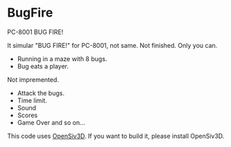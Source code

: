 # BugFire
PC-8001 BUG FIRE!

It simular "BUG FIRE!" for PC-8001, not same.
Not finished. Only you can.
- Running in a maze with 8 bugs.
- Bug eats a player.

Not impremented.
- Attack the bugs.
- Time limit.
- Sound
- Scores
- Game Over
and so on...

This code uses [OpenSiv3D](https://siv3d.github.io/).
If you want to build it, please install OpenSiv3D.

